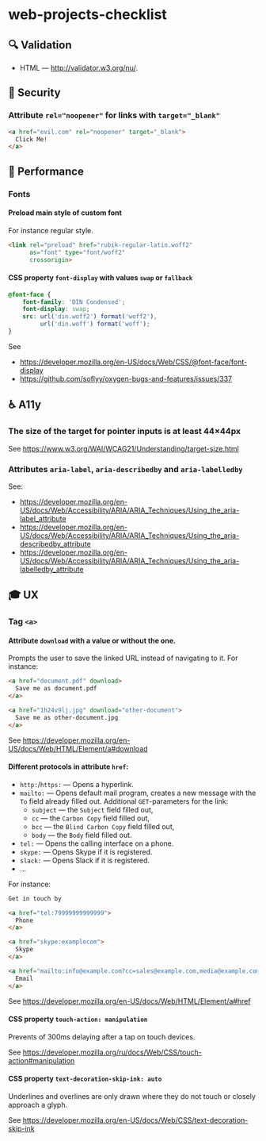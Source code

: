 # web-projects-checklist

## :mag: Validation

- HTML — http://validator.w3.org/nu/.

## :cop: Security

### Attribute `rel="noopener"` for links with `target="_blank"`

```html
<a href="evil.com" rel="noopener" target="_blank">
  Click Me!
</a>
```

## :runner: Performance

### Fonts

#### Preload main style of custom font

For instance regular style.

```html
<link rel="preload" href="rubik-regular-latin.woff2"
      as="font" type="font/woff2"
      crossorigin>
```

#### CSS property `font-display` with values `swap` or `fallback`

```css
@font-face {
    font-family: 'DIN Condensed';
    font-display: swap;
    src: url('din.woff2') format('woff2'),
         url('din.woff') format('woff');
}
```

See
- https://developer.mozilla.org/en-US/docs/Web/CSS/@font-face/font-display
- https://github.com/soflyy/oxygen-bugs-and-features/issues/337

## :wheelchair: A11y

### The size of the target for pointer inputs is at least 44×44px

See https://www.w3.org/WAI/WCAG21/Understanding/target-size.html

### Attributes `aria-label`, `aria-describedby` and `aria-labelledby`

See:
- https://developer.mozilla.org/en-US/docs/Web/Accessibility/ARIA/ARIA_Techniques/Using_the_aria-label_attribute
- https://developer.mozilla.org/en-US/docs/Web/Accessibility/ARIA/ARIA_Techniques/Using_the_aria-describedby_attribute
- https://developer.mozilla.org/en-US/docs/Web/Accessibility/ARIA/ARIA_Techniques/Using_the_aria-labelledby_attribute

## :mortar_board: UX

### Tag `<a>`

#### Attribute `download` with a value or without the one.

Prompts the user to save the linked URL instead of navigating to it. For instance:

```html
<a href="document.pdf" download>
  Save me as document.pdf
</a>

<a href="1h24v9lj.jpg" download="other-document">
  Save me as other-document.jpg
</a>
```

See https://developer.mozilla.org/en-US/docs/Web/HTML/Element/a#download

#### Different protocols in attribute `href`:

- `http:`/`https:` — Opens a hyperlink.
- `mailto:` — Opens default mail program, creates a new message with the `To` field already filled out. Additional `GET`-parameters for the link:
  - `subject` — the `Subject` field filled out,
  - `cc` — the `Carbon Copy` field filled out,
  - `bcc` — the `Blind Carbon Copy` field filled out,
  - `body` — the `Body` field filled out.
- `tel:` — Opens the calling interface on a phone.
- `skype:` — Opens Skype if it is registered.
- `slack:` — Opens Slack if it is registered.
- ...

For instance:

```html
Get in touch by

<a href="tel:79999999999999">
  Phone
</a>

<a href="skype:examplecom">
  Skype
</a>

<a href="mailto:info@example.com?cc=sales@example.com,media@example.com&bcc=granny@gmail.com&subject=I%20want%20to%20subscribe&body=I%20want%20to%20subscribe">
  Email
</a>
```

See https://developer.mozilla.org/en-US/docs/Web/HTML/Element/a#href

#### CSS property `touch-action: manipulation`

Prevents of 300ms delaying after a tap on touch devices.

See https://developer.mozilla.org/ru/docs/Web/CSS/touch-action#manipulation

#### CSS property `text-decoration-skip-ink: auto`

Underlines and overlines are only drawn where they do not touch or closely approach a glyph.

See https://developer.mozilla.org/en-US/docs/Web/CSS/text-decoration-skip-ink

